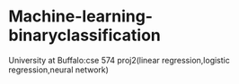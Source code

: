 # Machine-learning-binaryclassification
University at Buffalo:cse 574 proj2(linear regression,logistic regression,neural network)
